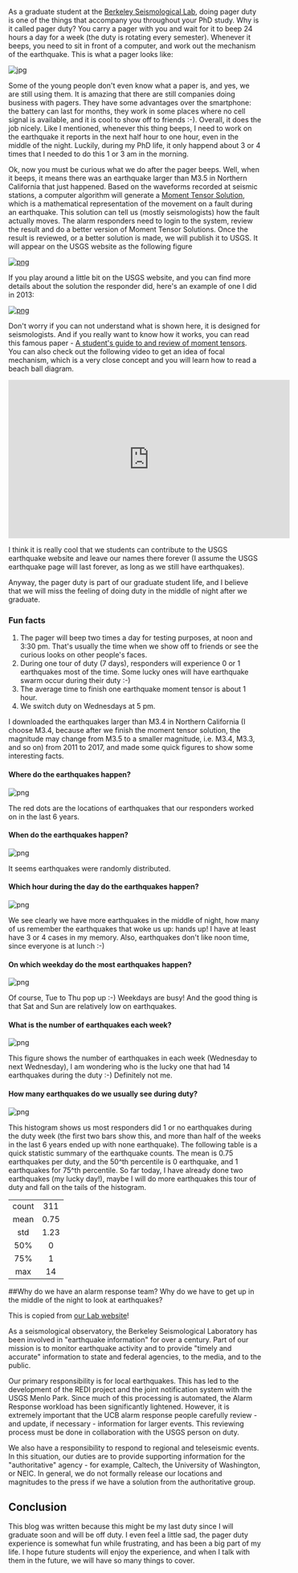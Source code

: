 As a graduate student at the [Berkeley Seismological Lab](http://seismo.berkeley.edu/), doing pager duty is one of the things that accompany you throughout your PhD study. Why is it called pager duty? You carry a pager with you and wait for it to beep 24 hours a day for a week (the duty is rotating every semester). Whenever it beeps, you need to sit in front of a computer, and work out the mechanism of the earthquake. This is what a pager looks like:

![jpg](https://raw.githubusercontent.com/qingkaikong/blog/master/2017_07_Pager_duty/figures/pager.jpg)

Some of the young people don't even know what a paper is, and yes, we are still using them. It is amazing that there are still companies doing business with pagers. They have some advantages over the smartphone: the battery can last for months, they work in some places where no cell signal is available, and it is cool to show off to friends :-). Overall, it does the job nicely. Like I mentioned, whenever this thing beeps, I need to work on the earthquake it reports in the next half hour to one hour, even in the middle of the night. Luckily, during my PhD life, it only happend about 3 or 4 times that I needed to do this 1 or 3 am in the morning. 

Ok, now you must be curious what we do after the pager beeps. Well, when it beeps, it means there was an earthquake larger than M3.5 in Northern California that just happened. Based on the waveforms recorded at seismic stations, a computer algorithm will generate a [Moment Tensor Solution](https://en.wikipedia.org/wiki/Focal_mechanism), which is a mathematical representation of the movement on a fault during an earthquake. This solution can tell us (mostly seismologists) how the fault actually moves. The alarm responders need to login to the system, review the result and do a better version of Moment Tensor Solutions. Once the result is reviewed, or a better solution is made, we will publish it to USGS. It will appear on the USGS website as the following figure

[![png](https://raw.githubusercontent.com/qingkaikong/blog/master/2017_07_Pager_duty/figures/solution_website_USGS.png)](http://earthquake.usgs.gov/earthquakes/eventpage/nc72113080#moment-tensor)

If you play around a little bit on the USGS website, and you can find more details about the solution the responder did, here's an example of one I did in 2013:

[![png](https://raw.githubusercontent.com/qingkaikong/blog/master/2017_07_Pager_duty/figures/solution_page.png)](http://www.ncedc.org/mt/nc72113080_MT.html)

Don't worry if you can not understand what is shown here, it is designed for seismologists. And if you really want to know how it works, you can read this famous paper - [A student's guide to and review of moment tensors](ftp://ftp.geo.uib.no/pub/LarsOttemoller/1989_srl_jost_herrmann_mt.pdf). You can also check out the following video to get an idea of focal mechanism, which is a very close concept and you will learn how to read a beach ball diagram. 

<iframe width="560" height="315" src="https://www.youtube.com/embed/MomVOkyDdLo" frameborder="0" allowfullscreen></iframe>

I think it is really cool that we students can contribute to the USGS earthquake website and leave our names there forever (I assume the USGS earthquake page will last forever, as long as we still have earthquakes). 

Anyway, the pager duty is part of our graduate student life, and I believe that we will miss the feeling of doing duty in the middle of night after we graduate. 

### Fun facts
1. The pager will beep two times a day for testing purposes, at noon and 3:30 pm. That's usually the time when we show off to friends or see the curious looks on other people's faces. 
2. During one tour of duty (7 days), responders will experience 0 or 1 earthquakes most of the time. Some lucky ones will have earthquake swarm occur during their duty :-)
3. The average time to finish one earthquake moment tensor is about 1 hour. 
4. We switch duty on Wednesdays at 5 pm.  

I downloaded the earthquakes larger than M3.4 in Northern California (I choose M3.4, because after we finish the moment tensor solution, the magnitude may change from M3.5 to a smaller magnitude, i.e. M3.4, M3.3, and so on) from 2011 to 2017, and made some quick figures to show some interesting facts. 

#### Where do the earthquakes happen?
![png](https://raw.githubusercontent.com/qingkaikong/blog/master/2017_07_Pager_duty/figures/location_of_eq.png)

The red dots are the locations of earthquakes that our responders worked on in the last 6 years.  

#### When do the earthquakes happen?
![png](https://raw.githubusercontent.com/qingkaikong/blog/master/2017_07_Pager_duty/figures/distribution_of_eq.png)

It seems earthquakes were randomly distributed. 

#### Which hour during the day do the earthquakes happen?
![png](https://raw.githubusercontent.com/qingkaikong/blog/master/2017_07_Pager_duty/figures/hist_day_hour.png)

We see clearly we have more earthquakes in the middle of night, how many of us remember the earthquakes that woke us up: hands up! I have at least have 3 or 4 cases in my memory. Also, earthquakes don't like noon time, since everyone is at lunch :-)

#### On which weekday do the most earthquakes happen?

![png](https://raw.githubusercontent.com/qingkaikong/blog/master/2017_07_Pager_duty/figures/hist_weekday.png) 

Of course, Tue to Thu pop up :-) Weekdays are busy! And the good thing is that Sat and Sun are relatively low on earthquakes.  

#### What is the number of earthquakes each week?

![png](https://raw.githubusercontent.com/qingkaikong/blog/master/2017_07_Pager_duty/figures/weekly_eqs.png)

This figure shows the number of earthquakes in each week (Wednesday to next Wednesday), I am wondering who is the lucky one that had 14 earthquakes during the duty :-) Definitely not me.

#### How many earthquakes do we usually see during duty?
![png](https://raw.githubusercontent.com/qingkaikong/blog/master/2017_07_Pager_duty/figures/weekly_hist.png)

This histogram shows us most responders did 1 or no earthquakes during the duty week (the first two bars show this, and more than half of the weeks in the last 6 years ended up with none earthquake). The following table is a quick statistic summary of the earthquake counts. The mean is 0.75 earthquakes per duty, and the 50^th percentile is 0 earthquake, and 1 earthquakes for 75^th percentile. So far today, I have already done two earthquakes (my lucky day!), maybe I will do more earthquakes this tour of duty and fall on the tails of the histogram. 

|   |   |
|:-:|:-:|
| count |  311 | 
| mean |  0.75 | 
|  std |  1.23 | 
|  50% |  0 | 
|  75% |  1 | 
|  max |  14 | 
  
##Why do we have an alarm response team? Why do we have to get up in the middle of the night to look at earthquakes?
 
This is copied from [our Lab website](http://seismo.berkeley.edu/)! 

As a seismological observatory, the Berkeley Seismological Laboratory has been involved in "earthquake information" for over a century. Part of our mission is to monitor earthquake activity and to provide "timely and accurate" information to state and federal agencies, to the media, and to the public.

Our primary responsibility is for local earthquakes. This has led to the development of the REDI project and the joint notification system with the USGS Menlo Park. Since much of this processing is automated, the Alarm Response workload has been significantly lightened. However, it is extremely important that the UCB alarm response people carefully review - and update, if necessary - information for larger events. This reviewing process must be done in collaboration with the USGS person on duty.

We also have a responsibility to respond to regional and teleseismic events. In this situation, our duties are to provide supporting information for the "authoritative" agency - for example, Caltech, the University of Washington, or NEIC. In general, we do not formally release our locations and magnitudes to the press if we have a solution from the authoritative group.

## Conclusion

This blog was written because this might be my last duty since I will graduate soon and will be off duty. I even feel a little sad, the pager duty experience is somewhat fun while frustrating, and has been a big part of my life. I hope future students will enjoy the experience, and when I talk with them in the future, we will have so many things to cover. 

